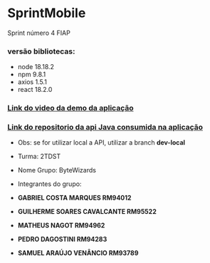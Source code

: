 # SprintMobile
Sprint número 4 FIAP

### versão bibliotecas:
- node 18.18.2
- npm 9.8.1
- axios 1.5.1
- react 18.2.0

### [Link do video da demo da aplicação](https://drive.google.com/file/d/17LEux1j3tH1Kd7rz5dd4mw4yuyWWnTFv/view)

### [Link do repositorio da api Java consumida na aplicação](https://github.com/OdMatheuS/digital-business-api)
- Obs: se for utilizar local a API, utilizar a branch **dev-local**

- Turma: 2TDST
- Nome Grupo: ByteWizards
- Integrantes do grupo:
 - **GABRIEL COSTA MARQUES RM94012**
 - **GUILHERME SOARES CAVALCANTE RM95522**
 - **MATHEUS NAGOT RM94962**
 - **PEDRO DAGOSTINI RM94283**
 - **SAMUEL ARAÚJO VENÂNCIO RM93789**
